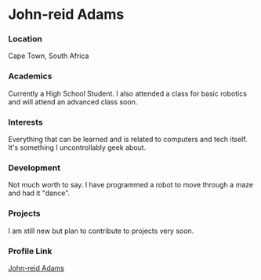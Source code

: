 # John-reid Adams

### Location

Cape Town, South Africa

### Academics

Currently a High School Student. I also attended a class for basic robotics and will attend an advanced class soon.

### Interests

Everything that can be learned and is related to computers and tech itself. It's something I uncontrollably geek about.

### Development 

Not much worth to say. I have programmed a robot to move through a maze and had it "dance".

### Projects 

I am still new but plan to contribute to projects very soon.

### Profile Link

[John-reid Adams](https://github.com/ItsThatDevJohnAgain)
